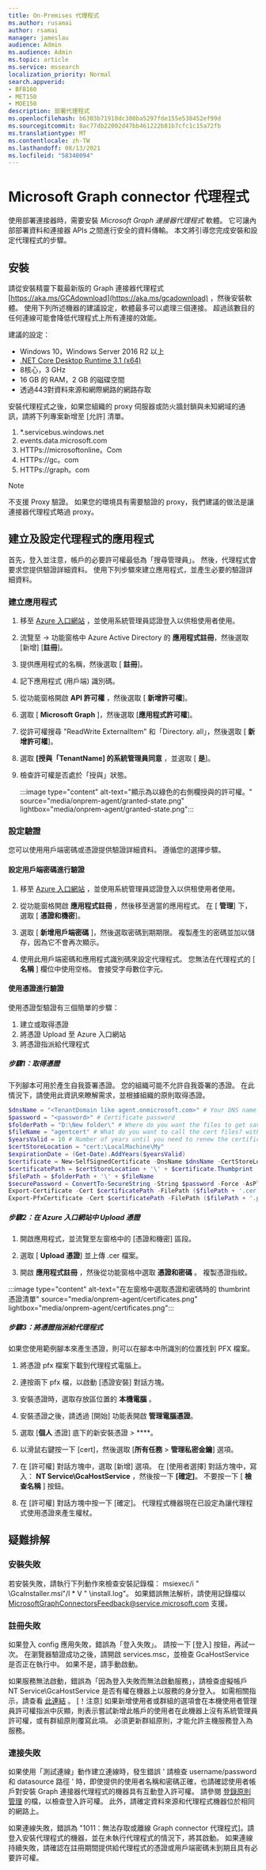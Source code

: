 ```yaml
---
title: On-Premises 代理程式
ms.author: rusamai
author: rsamai
manager: jameslau
audience: Admin
ms.audience: Admin
ms.topic: article
ms.service: mssearch
localization_priority: Normal
search.appverid:
- BFB160
- MET150
- MOE150
description: 部署代理程式
ms.openlocfilehash: b6303b71910dc300ba5297fde155e538452ef99d
ms.sourcegitcommit: 8ac77db22002d47bb461222b81b7cfc1c15a72fb
ms.translationtype: MT
ms.contentlocale: zh-TW
ms.lasthandoff: 08/13/2021
ms.locfileid: "58340094"
---
```

# <a name="microsoft-graph-connector-agent"></a>Microsoft Graph connector 代理程式

使用部署連接器時，需要安裝 *Microsoft Graph 連接器代理程式* 軟體。 它可讓內部部署資料和連接器 APIs 之間進行安全的資料傳輸。 本文將引導您完成安裝和設定代理程式的步驟。

## <a name="installation"></a>安裝

請從安裝精靈下載最新版的 Graph 連接器代理程式 [https://aka.ms/GCAdownload](https://aka.ms/gcadownload) ，然後安裝軟體。 使用下列所述機器的建議設定，軟體最多可以處理三個連接。 超過該數目的任何連線可能會降低代理程式上所有連接的效能。

建議的設定：

* Windows 10，Windows Server 2016 R2 以上
* [.NET Core Desktop Runtime 3.1 (x64) ](https://dotnet.microsoft.com/download/dotnet-core/3.1)
* 8核心，3 GHz
* 16 GB 的 RAM，2 GB 的磁碟空間
* 透過443對資料來源和網際網路的網路存取

安裝代理程式之後，如果您組織的 proxy 伺服器或防火牆封鎖與未知網域的通訊，請將下列專案新增至 [允許] 清單。

1. *.servicebus.windows.net
2. events.data.microsoft.com
3. HTTPs://<span>microsoftonline。</span>Com
4. HTTPs://<span>gc。</span>com
5. HTTPs://<span>graph。</span>com

>[!NOTE]
>不支援 Proxy 驗證。 如果您的環境具有需要驗證的 proxy，我們建議的做法是讓連接器代理程式略過 proxy。

## <a name="create-and-configure-an-app-for-the-agent"></a>建立及設定代理程式的應用程式  

首先，登入並注意，帳戶的必要許可權最低為「搜尋管理員」。 然後，代理程式會要求您提供驗證詳細資料。 使用下列步驟來建立應用程式，並產生必要的驗證詳細資料。

### <a name="create-an-app"></a>建立應用程式

1. 移至 [Azure 入口網站](https://portal.azure.com) ，並使用系統管理員認證登入以供租使用者使用。

2. 流覽至  ->  功能窗格中 Azure Active Directory 的 **應用程式註冊**，然後選取 [新增] [**註冊**]。

3. 提供應用程式的名稱，然後選取 [ **註冊**]。

4. 記下應用程式 (用戶端) 識別碼。

5. 從功能窗格開啟 **API 許可權** ，然後選取 [ **新增許可權**]。

6. 選取 [ **Microsoft Graph** ]，然後選取 [**應用程式許可權**]。

7. 從許可權搜尋 "ReadWrite ExternalItem" 和「Directory. all」，然後選取 [ **新增許可權**]。

8. 選取 **[授與「TenantName] 的系統管理員同意** ，並選取 [ **是**]。

9. 檢查許可權是否處於「授與」狀態。

    :::image type="content" alt-text="顯示為以綠色的右側欄授與的許可權。" source="media/onprem-agent/granted-state.png" lightbox="media/onprem-agent/granted-state.png":::

### <a name="configure-authentication"></a>設定驗證

您可以使用用戶端密碼或憑證提供驗證詳細資料。 遵循您的選擇步驟。

#### <a name="configuring-the-client-secret-for-authentication"></a>設定用戶端密碼進行驗證

1. 移至 [Azure 入口網站](https://portal.azure.com) ，並使用系統管理員認證登入以供租使用者使用。

2. 從功能窗格開啟 **應用程式註冊** ，然後移至適當的應用程式。 在 [ **管理**] 下，選取 [ **憑證和機密**]。

3. 選取 [ **新增用戶端密碼** ]，然後選取密碼到期期限。 複製產生的密碼並加以儲存，因為它不會再次顯示。

4. 使用此用戶端密碼和應用程式識別碼來設定代理程式。 您無法在代理程式的 [ **名稱** ] 欄位中使用空格。 會接受字母數位字元。

#### <a name="using-a-certificate-for-authentication"></a>使用憑證進行驗證

使用憑證型驗證有三個簡單的步驟：

1. 建立或取得憑證
2. 將憑證 Upload 至 Azure 入口網站
3. 將憑證指派給代理程式

##### <a name="step-1-get-a-certificate"></a>步驟1：取得憑證

下列腳本可用於產生自我簽署憑證。 您的組織可能不允許自我簽署的憑證。 在此情況下，請使用此資訊來瞭解需求，並根據組織的原則取得憑證。

```powershell
$dnsName = "<TenantDomain like agent.onmicrosoft.com>" # Your DNS name
$password = "<password>" # Certificate password
$folderPath = "D:\New folder\" # Where do you want the files to get saved to? The folder needs to exist.
$fileName = "agentcert" # What do you want to call the cert files? without the file extension
$yearsValid = 10 # Number of years until you need to renew the certificate
$certStoreLocation = "cert:\LocalMachine\My"
$expirationDate = (Get-Date).AddYears($yearsValid)
$certificate = New-SelfSignedCertificate -DnsName $dnsName -CertStoreLocation $certStoreLocation -NotAfter $expirationDate -KeyExportPolicy Exportable -KeySpec Signature
$certificatePath = $certStoreLocation + '\' + $certificate.Thumbprint
$filePath = $folderPath + '\' + $fileName
$securePassword = ConvertTo-SecureString -String $password -Force -AsPlainText
Export-Certificate -Cert $certificatePath -FilePath ($filePath + '.cer')
Export-PfxCertificate -Cert $certificatePath -FilePath ($filePath + '.pfx') -Password $securePassword
```

##### <a name="step-2-upload-the-certificate-in-the-azure-portal"></a>步驟2：在 Azure 入口網站中 Upload 憑證

1. 開啟應用程式，並流覽至左窗格中的 [憑證和機密] 區段。

2. 選取 [ **Upload 憑證**] 並上傳 .cer 檔案。

3. 開啟 **應用程式註冊** ，然後從功能窗格中選取 **憑證和密碼** 。 複製憑證指紋。

:::image type="content" alt-text="在左窗格中選取憑證和密碼時的 thumbrint 憑證清單" source="media/onprem-agent/certificates.png" lightbox="media/onprem-agent/certificates.png":::

##### <a name="step-3-assign-the-certificate-to-the-agent"></a>步驟3：將憑證指派給代理程式

如果您使用範例腳本來產生憑證，則可以在腳本中所識別的位置找到 PFX 檔案。

1. 將憑證 pfx 檔案下載到代理程式電腦上。

2. 連按兩下 pfx 檔，以啟動 [憑證安裝] 對話方塊。

3. 安裝憑證時，選取存放區位置的 **本機電腦** 。

4. 安裝憑證之後，請透過 [開始] 功能表開啟 **管理電腦憑證**。

5. 選取 [**個人** 憑證] 底下的新安裝憑證  >  ****。

6. 以滑鼠右鍵按一下 [cert]，然後選取 [**所有任務**  >  **管理私密金鑰**] 選項。

7. 在 [許可權] 對話方塊中，選取 [新增] 選項。 在 [使用者選擇] 對話方塊中，寫入： **NT Service\GcaHostService** ，然後按一下 **[確定]**。 不要按一下 [ **檢查名稱** ] 按鈕。

8. 在 [許可權] 對話方塊中按一下 [確定]。 代理程式機器現在已設定為讓代理程式使用憑證來產生權杖。

## <a name="troubleshooting"></a>疑難排解

### <a name="installation-failure"></a>安裝失敗

若安裝失敗，請執行下列動作來檢查安裝記錄檔： msiexec/i " <path to msi>\GcaInstaller.msi"/l * V " <destination path> \install.log"。 如果錯誤無法解析，請使用記錄檔以 MicrosoftGraphConnectorsFeedback@service.microsoft.com 支援。

### <a name="registration-failure"></a>註冊失敗

如果登入 config 應用失敗，錯誤為「登入失敗」。 請按一下 [登入] 按鈕，再試一次。 在瀏覽器驗證成功之後，請開啟 services.msc，並檢查 GcaHostService 是否正在執行中。 如果不是，請手動啟動。

如果服務無法啟動，錯誤為「因為登入失敗而無法啟動服務」，請檢查虛擬帳戶 NT Service\GcaHostService 是否有權在機器上以服務的身分登入。 如需相關指示，請查看 [此連結](/windows/security/threat-protection/security-policy-settings/log-on-as-a-service) 。 [！注意] 如果新增使用者或群組的選項會在本機使用者管理員許可權指派中灰顯，則表示嘗試新增此帳戶的使用者在此機器上沒有系統管理員許可權，或有群組原則覆寫此項。 必須更新群組原則，才能允許主機服務登入為服務。

### <a name="connection-failure"></a>連接失敗

如果使用「測試連線」動作建立連線時，發生錯誤 ' 請檢查 username/password 和 datasource 路徑 ' 時，即使提供的使用者名稱和密碼正確，也請確認使用者帳戶對安裝 Graph 連接器代理程式的機器具有互動登入許可權。 請參閱 [登錄原則管理](/windows/security/threat-protection/security-policy-settings/allow-log-on-locally#policy-management) 的檔，以檢查登入許可權。 此外，請確定資料來源和代理程式機器位於相同的網路上。

如果連線失敗，錯誤為 "1011：無法存取或離線 Graph connector 代理程式]。請登入安裝代理程式的機器，並在未執行代理程式的情況下，將其啟動。 如果連線持續失敗，請確認在註冊期間提供給代理程式的憑證或用戶端密碼未到期且具有必要許可權。
